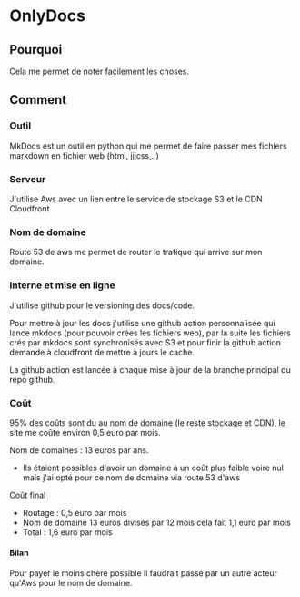 # OnlyDocs

## Pourquoi 

Cela me permet de noter facilement les choses.

## Comment

### Outil 

MkDocs est un outil en python qui me permet de faire passer mes fichiers markdown en fichier web (html, jjjcss,..)

### Serveur
J'utilise Aws avec un lien entre le service de stockage S3 et le CDN Cloudfront

### Nom de domaine

Route 53 de aws me permet de router le trafique qui arrive sur mon domaine.

### Interne et mise en ligne
J'utilise github pour le versioning des docs/code.

Pour mettre à jour les docs j'utilise une github action personnalisée qui lance mkdocs (pour pouvoir crées les fichiers web), par la suite les fichiers crés par mkdocs sont synchronisés avec S3 et pour finir la github action demande à cloudfront de mettre à jours le cache.

La github action est lancée à chaque mise à jour de la branche principal du répo github.

### Coût

95% des coûts sont du au nom de domaine (le reste stockage et CDN), le site me coûte environ 0,5 euro par mois.

Nom de domaines : 13 euros par ans.
- Ils étaient possibles d'avoir un domaine à un coût plus faible voire nul mais j'ai opté pour ce nom de domaine via route 53 d'aws

Coût final
- Routage : 0,5 euro par mois
- Nom de domaine 13 euros divisés par 12 mois cela fait 1,1 euro par mois
- Total : 1,6 euro par mois 

#### Bilan

Pour payer le moins chère possible il faudrait passé par un autre acteur qu'Aws pour le nom de domaine.



